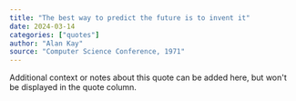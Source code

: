 ```yaml
---
title: "The best way to predict the future is to invent it"
date: 2024-03-14
categories: ["quotes"]
author: "Alan Kay"
source: "Computer Science Conference, 1971"
---
```


Additional context or notes about this quote can be added here, but won't be displayed in the quote column. 